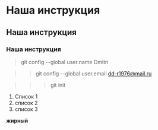 # Наша инструкция

## Наша инструкция

### Наша инструкция

>git config --global user.name Dmitri

>>git config --global user.email dd-r1976@mail.ru

>>>git init

1. Список 1
2. список 2
3. список 3

**жирный**
